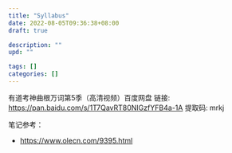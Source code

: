 ```yaml
---
title: "Syllabus"
date: 2022-08-05T09:36:38+08:00
draft: true

description: ""
upd: ""

tags: []
categories: []
---
```


<!--more-->

有道考神曲根万词第5季（高清视频）百度网盘 
链接: https://pan.baidu.com/s/1T7QavRT80NIGzfYFB4a-1A 提取码: mrkj

笔记参考：
- https://www.olecn.com/9395.html